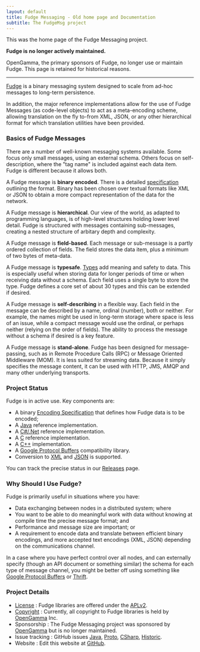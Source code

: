 ```yaml
---
layout: default
title: Fudge Messaging - Old home page and Documentation
subtitle: The FudgeMsg project
---
```


This was the home page of the Fudge Messaging project.

**Fudge is no longer actively maintained.**

OpenGamma, the primary sponsors of Fudge, no longer use or maintain Fudge. This page is retained for historical reasons.

-----

[Fudge](acronym.html) is a binary messaging system designed to scale from ad-hoc messages to long-term persistence.

In addition, the major reference implementations allow for the use of Fudge Messages (as code-level objects)
to act as a meta-encoding scheme, allowing translation on the fly to-from XML, JSON, or any other hierarchical format
for which translation utilities have been provided.

### Basics of Fudge Messages

There are a number of well-known messaging systems available. Some focus only small messages, using an external schema.
Others focus on self-description, where the "tag name" is included against each data item.
Fudge is different because it allows both.

A Fudge message is **binary encoded**. There is a detailed [specification](specification.html) outlining the format.
Binary has been chosen over textual formats like XML or JSON to obtain a more compact representation of the data
for the network.

A Fudge message is **hierarchical**. Our view of the world, as adapted to programming languages, is of high-level
structures holding lower level detail. Fudge is structured with messages containing sub-messages,
creating a nested structure of arbitary depth and complexity.

A Fudge message is **field-based**. Each message or sub-message is a partly ordered collection of fields.
The field stores the data item, plus a minimum of two bytes of meta-data.

A Fudge message is **typesafe**. [Types](types.html) add meaning and safety to data.
This is especially useful when storing data for longer periods of time or when receiving data without a schema.
Each field uses a single byte to store the type.
Fudge defines a core set of about 30 types and this can be extended if desired.

A Fudge message is **self-describing** in a flexible way. Each field in the message can be described by a name,
ordinal (number), both or neither. For example, the names might be used in long-term storage where space is less
of an issue, while a compact message would use the ordinal, or perhaps neither (relying on the order of fields).
The ability to process the message without a schema if desired is a key feature.

A Fudge message is **stand-alone**. Fudge has been designed for message-passing, such as in Remote Procedure Calls (RPC)
or Message Oriented Middleware (MOM). It is less suited for streaming data. Because it simply specifies the message
content, it can be used with HTTP, JMS, AMQP and many other underlying transports.

### Project Status
Fudge is in active use. Key components are:

* A binary [Encoding Specification](specification.html) that defines how Fudge data is to be encoded;
* A [Java](java-development.html) reference implementation.
* A [C#/.Net](csharp-development.html) reference implementation.
* A [C](c-development.html) reference implementation.
* A [C++](cpp-development.html) implementation.
* A [Google Protocol Buffers](fudge-proto.html) compatibility library.
* Conversion to [XML](xml.html) and [JSON](json.html) is supported.

You can track the precise status in our [Releases](releases.html) page.


### Why Should I Use Fudge?

Fudge is primarily useful in situations where you have:

* Data exchanging between nodes in a distributed system; where
* You want to be able to do meaningful work with data without knowing at compile time the precise message format; and
* Performance and message size are important; or
* A requirement to encode data and translate between efficient binary encodings, and more accepted text encodings
(XML, JSON) depending on the communications channel.

In a case where you have perfect control over all nodes, and can externally specify (though an API document or
something similar) the schema for each type of message channel, you might be better off using something like
[Google Protocol Buffers](http://code.google.com/apis/protocolbuffers/) or [Thrift](http://incubator.apache.org/thrift/).


### Project Details
* [License](license.html) : Fudge libraries are offered under the [APLv2](http://www.apache.org/licenses/LICENSE-2.0.html).
* [Copyright](copyright.html) : Currently, all copyright to Fudge libraries is held by [OpenGamma](http://www.opengamma.com/) Inc.
* Sponsorship : The Fudge Messaging project was sponsored by [OpenGamma](http://www.opengamma.com/) but is no longer maintained.
* Issue tracking : GitHub issues [Java](https://github.com/FudgeMsg/Fudge-Java/issues),
[Proto](https://github.com/FudgeMsg/Fudge-Proto/issues), [CSharp](https://github.com/FudgeMsg/Fudge-CSharp/issues),
[Historic](/jira/jira.html).
* Website : Edit this website at [GitHub](https://github.com/FudgeMsg/fudgemsg.github.io).

